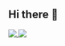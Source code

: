 ## Hi there 👋

<!--
**pfgryz/pfgryz** is a ✨ _special_ ✨ repository because its `README.md` (this file) appears on your GitHub profile.

Here are some ideas to get you started:

- 🔭 I’m currently working on ...
- 🌱 I’m currently learning ...
- 👯 I’m looking to collaborate on ...
- 🤔 I’m looking for help with ...
- 💬 Ask me about ...
- 📫 How to reach me: ...
- 😄 Pronouns: ...
- ⚡ Fun fact: ...
-->

<p>
  <a href="">
    <img src="https://github-readme-stats.vercel.app/api/top-langs/?username=pfgryz&hide=jupyter%20notebook&theme=transparent&langs_count=6&layout=donut&text_color=dddddd&hide_border=true" align="top">
  </a>
  <a href="">
    <img src="https://github-readme-stats.vercel.app/api?username=pfgryz&theme=transparent&layout=donut&text_color=dddddd&rank_icon=github&hide_border=true&custom_title=GitHub%20Stats" align="top">
  </a>
</p>
